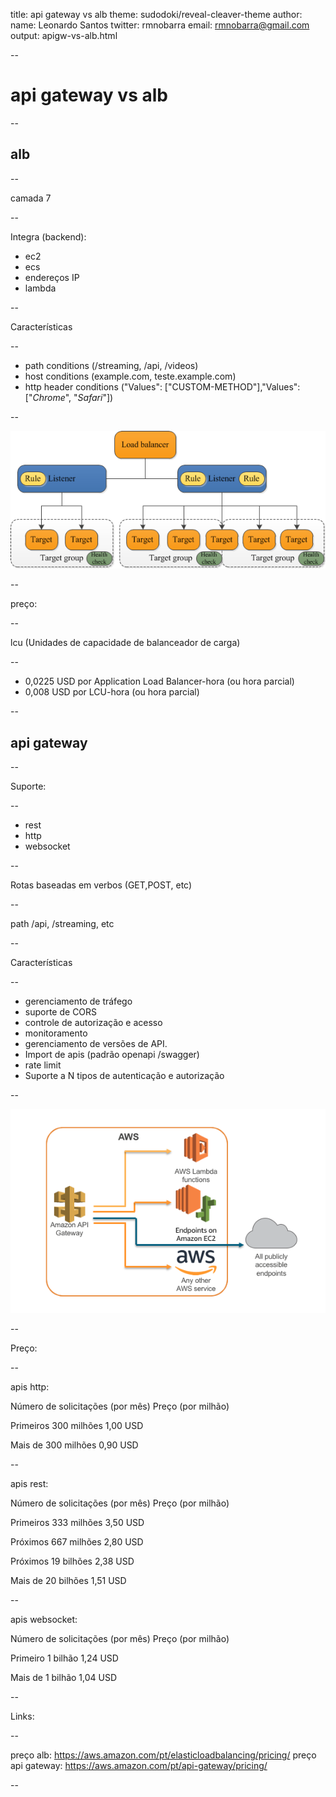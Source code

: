 title: api gateway vs alb
theme: sudodoki/reveal-cleaver-theme
author:
    name: Leonardo Santos
    twitter: rmnobarra
    email: rmnobarra@gmail.com
output: apigw-vs-alb.html

--

# api gateway vs alb

--

## alb

--

camada 7

--

Integra (backend):
* ec2
* ecs
* endereços IP
* lambda

--

Características

--

* path conditions (/streaming, /api, /videos)
* host conditions (example.com, teste.example.com)
* http header conditions ("Values": ["CUSTOM-METHOD"],"Values": ["*Chrome*", "*Safari*"])

--

![Diagrama](resources/alb.png)

--

preço: 

--

lcu (Unidades de capacidade de balanceador de carga)

--

* 0,0225 USD por Application Load Balancer-hora (ou hora parcial)
* 0,008 USD por LCU-hora (ou hora parcial)

--
## api gateway

--

Suporte:

--

* rest
* http
* websocket

--

Rotas baseadas em verbos (GET,POST, etc)

--

path /api, /streaming, etc

--

Características

--

* gerenciamento de tráfego
* suporte de CORS
* controle de autorização e acesso
* monitoramento
* gerenciamento de versões de API.
* Import de apis (padrão openapi /swagger)
* rate limit
* Suporte a N tipos de autenticação e autorização

--

![Diagrama](resources/api-gw.png)

--

Preço: 

--

apis http:

Número de solicitações (por mês)	Preço (por milhão)

Primeiros 300 milhões	1,00 USD

Mais de 300 milhões	0,90 USD

--

apis rest:

Número de solicitações (por mês)	Preço (por milhão)

Primeiros 333 milhões	3,50 USD

Próximos 667 milhões	2,80 USD

Próximos 19 bilhões	2,38 USD

Mais de 20 bilhões	1,51 USD

--

apis websocket:

Número de solicitações (por mês)	Preço (por milhão)

Primeiro 1 bilhão	1,24 USD

Mais de 1 bilhão	1,04 USD

--

Links:

--

preço alb: https://aws.amazon.com/pt/elasticloadbalancing/pricing/
preço api gateway: https://aws.amazon.com/pt/api-gateway/pricing/

--



